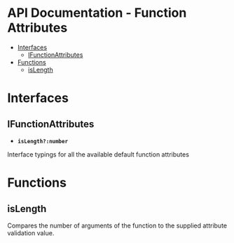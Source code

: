 <h1>API Documentation - Function Attributes</h1>

- [Interfaces](#interfaces)
  - [IFunctionAttributes](#ifunctionattributes)
- [Functions](#functions)
  - [isLength](#islength)


# Interfaces


## IFunctionAttributes

* __```isLength?:number```__

Interface typings for all the available default function attributes


# Functions


## isLength

Compares the number of arguments of the function to the supplied attribute validation value.